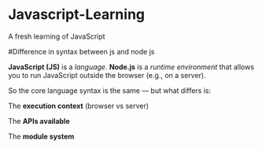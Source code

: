 # Javascript-Learning
A fresh learning of JavaScript

#Difference in syntax between js and node js

**JavaScript (JS)** is a *language*. **Node.js** is a *runtime environment* that allows you to run JavaScript outside the browser (e.g., on a server).

So the core language syntax is the same — but what differs is:

The **execution context** (browser vs server)

The **APIs available**

The **module system**

